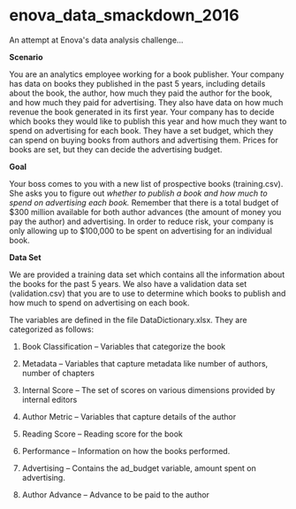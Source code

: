 # enova_data_smackdown_2016
An attempt at Enova's data analysis challenge...


**Scenario**

You are an analytics employee working for a book publisher. Your company has data on books
they published in the past 5 years, including details about the book, the author, how much they
paid the author for the book, and how much they paid for advertising. They also have data on
how much revenue the book generated in its first year.
Your company has to decide which books they would like to publish this year and how much
they want to spend on advertising for each book. They have a set budget, which they can spend
on buying books from authors and advertising them. Prices for books are set, but they can
decide the advertising budget. 


**Goal**

Your boss comes to you with a new list of prospective books (training.csv). She asks you to
figure out *whether to publish a book and how much to spend on advertising each book.*
Remember that there is a total budget of $300 million available for both author advances (the
amount of money you pay the author) and advertising. In order to reduce risk, your company is
only allowing up to $100,000 to be spent on advertising for an individual book.


**Data Set**

We are provided a training data set which contains all the information
about the books for the past 5 years. We also have a validation data set (validation.csv) that you are to use to determine which
books to publish and how much to spend on advertising on each book.

The variables are defined in the file DataDictionary.xlsx. They are categorized as follows:

1. Book Classification – Variables that categorize the book

2. Metadata – Variables that capture metadata like number of authors, number of chapters

3. Internal Score – The set of scores on various dimensions provided by internal editors

4. Author Metric – Variables that capture details of the author

5. Reading Score – Reading score for the book

6. Performance – Information on how the books performed.

7. Advertising – Contains the ad_budget variable, amount spent on advertising.

8. Author Advance – Advance to be paid to the author



